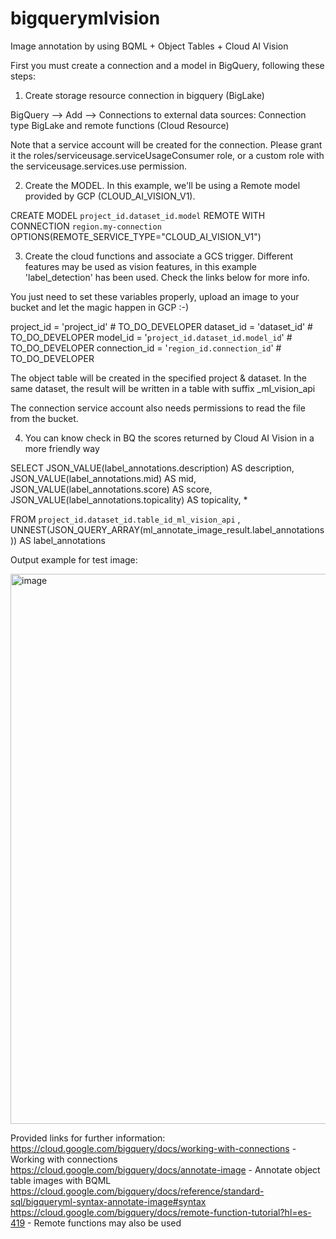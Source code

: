# bigquerymlvision
Image annotation by using BQML + Object Tables + Cloud AI Vision


First you must create a connection and a model in BigQuery, following these steps:

1. Create storage resource connection in bigquery (BigLake)

BigQuery --> Add --> Connections to external data sources:
Connection type
BigLake and remote functions (Cloud Resource)

Note that a service account will be created for the connection. Please grant it the roles/serviceusage.serviceUsageConsumer role, or a custom role with the serviceusage.services.use permission.


2. Create the MODEL. In this example, we'll be using a Remote model provided by GCP (CLOUD_AI_VISION_V1).


CREATE MODEL `project_id.dataset_id.model`
REMOTE WITH CONNECTION `region.my-connection`
OPTIONS(REMOTE_SERVICE_TYPE="CLOUD_AI_VISION_V1")


3. Create the cloud functions and associate a GCS trigger.
Different features may be used as vision features, in this example 'label_detection' has been used. Check the links below for more info.

You just need to set these variables properly, upload an image to your bucket and let the magic happen in GCP :-)

 project_id = 'project_id' # TO_DO_DEVELOPER
 dataset_id = 'dataset_id'       # TO_DO_DEVELOPER
 model_id = '`project_id.dataset_id.model_id`'  # TO_DO_DEVELOPER
 connection_id = '`region_id.connection_id`'  # TO_DO_DEVELOPER

The object table will be created in the specified project & dataset. In the same dataset, the result will be written in a table with suffix _ml_vision_api

The connection service account also needs permissions to read the file from the bucket.


4. You can know check in BQ the scores returned by Cloud AI Vision in a more friendly way

SELECT
JSON_VALUE(label_annotations.description) AS description,
JSON_VALUE(label_annotations.mid) AS mid,
JSON_VALUE(label_annotations.score) AS score,
JSON_VALUE(label_annotations.topicality) AS topicality,
*


FROM `project_id.dataset_id.table_id_ml_vision_api` ,
UNNEST(JSON_QUERY_ARRAY(ml_annotate_image_result.label_annotations)) AS label_annotations

Output example for test image:

<img width="880" alt="image" src="https://github.com/domirosell/bigquerymlvision/assets/136735618/d991dbf3-9da8-4ce7-b696-77f443fad282">

Provided links for further information:
https://cloud.google.com/bigquery/docs/working-with-connections - Working with connections
https://cloud.google.com/bigquery/docs/annotate-image - Annotate object table images with BQML
https://cloud.google.com/bigquery/docs/reference/standard-sql/bigqueryml-syntax-annotate-image#syntax
https://cloud.google.com/bigquery/docs/remote-function-tutorial?hl=es-419 - Remote functions may also be used



